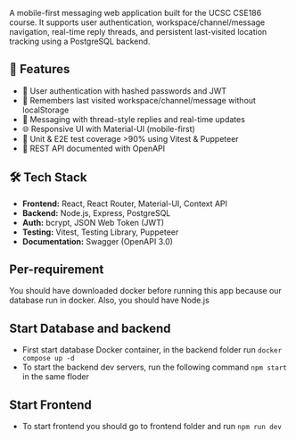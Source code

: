 A mobile-first messaging web application built for the UCSC CSE186 course. It supports user authentication, workspace/channel/message navigation, real-time reply threads, and persistent last-visited location tracking using a PostgreSQL backend.

## 🚀 Features

- 🔐 User authentication with hashed passwords and JWT
- 🧭 Remembers last visited workspace/channel/message without localStorage
- 💬 Messaging with thread-style replies and real-time updates
- 🌐 Responsive UI with Material-UI (mobile-first)
- 🧪 Unit & E2E test coverage >90% using Vitest & Puppeteer
- 📃 REST API documented with OpenAPI

## 🛠️ Tech Stack

- **Frontend:** React, React Router, Material-UI, Context API
- **Backend:** Node.js, Express, PostgreSQL
- **Auth:** bcrypt, JSON Web Token (JWT)
- **Testing:** Vitest, Testing Library, Puppeteer
- **Documentation:** Swagger (OpenAPI 3.0)

## Per-requirement
You should have downloaded docker before running this app because our database run in docker.
Also, you should have Node.js

## Start Database and backend
- First start database Docker container, in the backend folder run `docker compose up -d`
- To start the backend dev servers, run the following command `npm start` in the same floder

## Start Frontend 
- To start frontend you should go to frontend folder and run `npm run dev`
